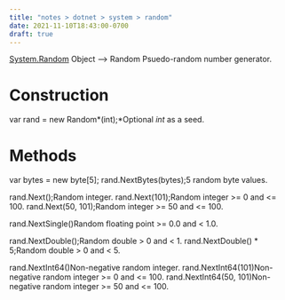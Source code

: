```yaml
---
title: "notes > dotnet > system > random"
date: 2021-11-10T18:43:00-0700
draft: true
---
```

[System.Random](https://docs.microsoft.com/en-us/dotnet/api/system.random?view=net-6.0)
Object –> Random
Psuedo-random number generator.

# Construction
var rand = new Random*(int);*Optional *int* as a seed.

# Methods
var bytes = new byte[5];
rand.NextBytes(bytes);5 random byte values.

rand.Next();Random integer.
rand.Next(101);Random integer >= 0 and <= 100.
rand.Next(50, 101);Random integer >= 50 and <= 100.

rand.NextSingle()Random floating point >= 0.0 and < 1.0.

rand.NextDouble();Random double > 0 and < 1.
rand.NextDouble() * 5;Random double > 0 and < 5.

rand.NextInt64()Non-negative random integer.
rand.NextInt64(101)Non-negative random integer >= 0 and <= 100.
rand.NextInt64(50, 101)Non-negative random integer >= 50 and <= 100.